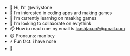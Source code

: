 - 👋 Hi, I’m @wriystone
- 👀 I’m interested in coding apps and making games
- 🌱 I’m currently learning on maaking games
- 💞️ I’m looking to collaborate on evrythink
- 📫 How to reach me my email is joashjaxon9@gmail.com
- 😄 Pronouns: man boy
- ⚡ Fun fact: i have none
- 🤏 
